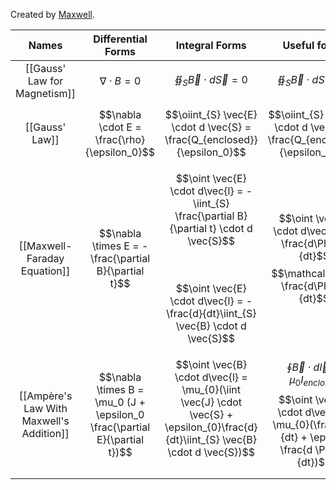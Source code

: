
Created by [Maxwell](https://en.wikipedia.org/wiki/James_Clerk_Maxwell).

|                  Names                   |                             Differential Forms                             |                                                                                    Integral Forms                                                                                    |                                                                  Useful forms                                                                  |
| :--------------------------------------: | :------------------------------------------------------------------------: | :----------------------------------------------------------------------------------------------------------------------------------------------------------------------------------: | :--------------------------------------------------------------------------------------------------------------------------------------------: |
|       [[Gauss' Law for Magnetism]]       |                           $$\nabla \cdot B = 0$$                           |                                                                      $$\oiint_{S} \vec{B} \cdot d \vec{S} = 0$$                                                                      |                                                   $$\oiint_{S} \vec{B} \cdot d \vec{S} = 0$$                                                   |
|              [[Gauss' Law]]              |                $$\nabla \cdot E = \frac{\rho}{\epsilon_0}$$                |                                                       $$\oiint_{S} \vec{E} \cdot d \vec{S} = \frac{Q_{enclosed}}{\epsilon_0}$$                                                       |                                    $$\oiint_{S} \vec{E} \cdot d \vec{S} = \frac{Q_{enclosed}}{\epsilon_0}$$                                    |
|       [[Maxwell-Faraday Equation]]       |            $$\nabla \times E = -\frac{\partial B}{\partial t}$$            | $$\oint \vec{E} \cdot d\vec{l} = -\iint_{S} \frac{\partial B}{\partial t} \cdot d \vec{S}$$<br><br>$$\oint \vec{E} \cdot d\vec{l} = -\frac{d}{dt}\iint_{S} \vec{B} \cdot d \vec{S}$$ |                          $$\oint \vec{E} \cdot d\vec{l} = -\frac{d\Phi_B}{dt}$$$$\mathcal{E} = -\frac{d\Phi_B}{dt}$$                           |
| [[Ampère's Law With Maxwell's Addition]] | $$\nabla \times B = \mu_0 (J + \epsilon_0 \frac{\partial E}{\partial t})$$ |                       $$\oint \vec{B} \cdot d\vec{l} = \mu_{0}(\iint \vec{J} \cdot \vec{S} + \epsilon_{0}\frac{d}{dt}\iint_{S} \vec{B} \cdot d \vec{S})$$<br>                        | $$\oint \vec{B} \cdot d\vec{l} = \mu_{0}I_{enclosed}$$$$\oint \vec{B} \cdot d\vec{l} = \mu_{0}(\frac{dq}{dt} + \epsilon \frac{d \Phi_E}{dt})$$ |
